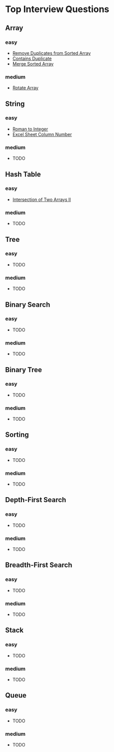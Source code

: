 # Top Interview Questions

## Array

### easy

- [Remove Duplicates from Sorted Array](./easy/remove-dupilicates-from-sorted-array.js)
- [Contains Duplicate](./easy/contains-duplicate.js)
- [Merge Sorted Array](./easy/merge-sorted-array.md)

### medium

- [Rotate Array](./medium/rotate-array.js)

## String

### easy

- [Roman to Integer](./easy/roman-to-integer.md)
- [Excel Sheet Column Number](./easy/excel-sheet-column-number.md)

### medium

- TODO

## Hash Table

### easy

- [Intersection of Two Arrays II](./easy/intersection-of-two-arrays.md)

### medium

- TODO

## Tree

### easy

- TODO

### medium

- TODO

## Binary Search

### easy

- TODO

### medium

- TODO

## Binary Tree

### easy

- TODO

### medium

- TODO

## Sorting

### easy

- TODO

### medium

- TODO

## Depth-First Search

### easy

- TODO

### medium

- TODO

## Breadth-First Search

### easy

- TODO

### medium

- TODO

## Stack

### easy

- TODO

### medium

- TODO

## Queue

### easy

- TODO

### medium

- TODO

